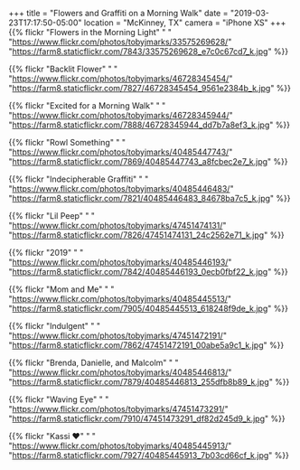 +++
title = "Flowers and Graffiti on a Morning Walk"
date = "2019-03-23T17:17:50-05:00"
location = "McKinney, TX"
camera = "iPhone XS"
+++
{{% flickr "Flowers in the Morning Light"
           "                               "
           "https://www.flickr.com/photos/tobyjmarks/33575269628/"
           "https://farm8.staticflickr.com/7843/33575269628_e7c0c67cd7_k.jpg" %}}
<!--more-->

{{% flickr "Backlit Flower"
           "                               "
           "https://www.flickr.com/photos/tobyjmarks/46728345454/"
           "https://farm8.staticflickr.com/7827/46728345454_9561e2384b_k.jpg" %}}

{{% flickr "Excited for a Morning Walk"
           "                               "
           "https://www.flickr.com/photos/tobyjmarks/46728345944/"
           "https://farm8.staticflickr.com/7888/46728345944_dd7b7a8ef3_k.jpg" %}}

{{% flickr "Rowl Something"
           "                               "
           "https://www.flickr.com/photos/tobyjmarks/40485447743/"
           "https://farm8.staticflickr.com/7869/40485447743_a8fcbec2e7_k.jpg" %}}

{{% flickr "Indecipherable Graffiti"
           "                               "
           "https://www.flickr.com/photos/tobyjmarks/40485446483/"
           "https://farm8.staticflickr.com/7821/40485446483_84678ba7c5_k.jpg" %}}

{{% flickr "Lil Peep"
           "                               "
           "https://www.flickr.com/photos/tobyjmarks/47451474131/"
           "https://farm8.staticflickr.com/7826/47451474131_24c2562e71_k.jpg" %}}

{{% flickr "2019"
           "                               "
           "https://www.flickr.com/photos/tobyjmarks/40485446193/"
           "https://farm8.staticflickr.com/7842/40485446193_0ecb0fbf22_k.jpg" %}}

{{% flickr "Mom and Me"
           "                               "
           "https://www.flickr.com/photos/tobyjmarks/40485445513/"
           "https://farm8.staticflickr.com/7905/40485445513_618248f9de_k.jpg" %}}

{{% flickr "Indulgent"
           "                               "
           "https://www.flickr.com/photos/tobyjmarks/47451472191/"
           "https://farm8.staticflickr.com/7862/47451472191_00abe5a9c1_k.jpg" %}}

{{% flickr "Brenda, Danielle, and Malcolm"
           "                               "
           "https://www.flickr.com/photos/tobyjmarks/40485446813/"
           "https://farm8.staticflickr.com/7879/40485446813_255dfb8b89_k.jpg" %}}

{{% flickr "Waving Eye"
           "                               "
           "https://www.flickr.com/photos/tobyjmarks/47451473291/"
           "https://farm8.staticflickr.com/7910/47451473291_df82d245d9_k.jpg" %}}

{{% flickr "Kassi ❤️"
           "                               "
           "https://www.flickr.com/photos/tobyjmarks/40485445913/"
           "https://farm8.staticflickr.com/7927/40485445913_7b03cd66cf_k.jpg" %}}
           